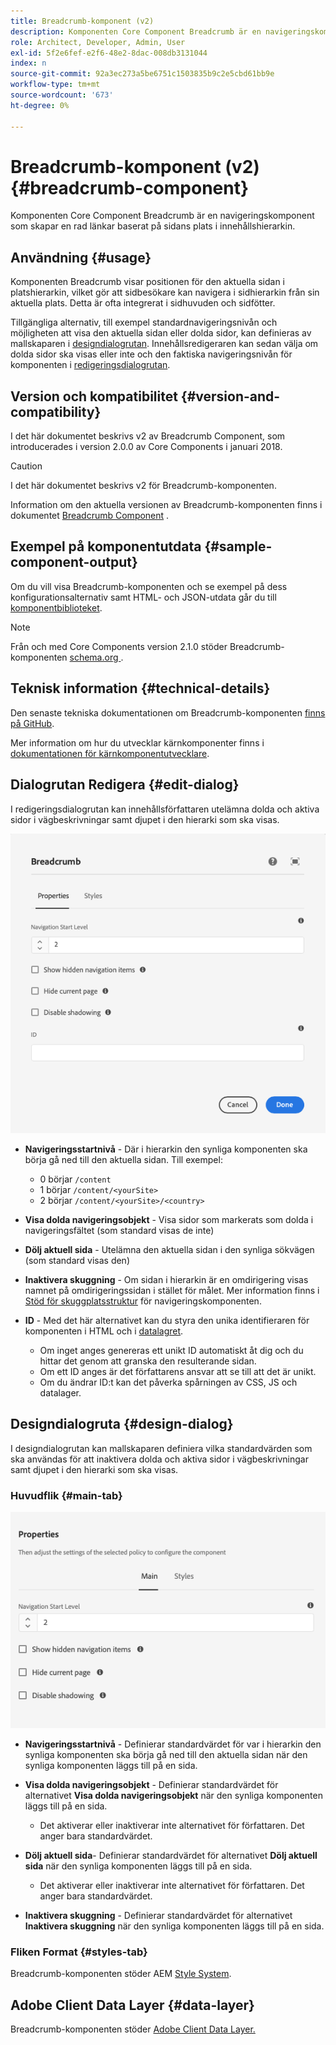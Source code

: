 ```yaml
---
title: Breadcrumb-komponent (v2)
description: Komponenten Core Component Breadcrumb är en navigeringskomponent som skapar en rad länkar baserat på sidans plats i innehållshierarkin.
role: Architect, Developer, Admin, User
exl-id: 5f2e6fef-e2f6-48e2-8dac-008db3131044
index: n
source-git-commit: 92a3ec273a5be6751c1503835b9c2e5cbd61bb9e
workflow-type: tm+mt
source-wordcount: '673'
ht-degree: 0%

---
```



# Breadcrumb-komponent (v2) {#breadcrumb-component}

Komponenten Core Component Breadcrumb är en navigeringskomponent som skapar en rad länkar baserat på sidans plats i innehållshierarkin.

## Användning {#usage}

Komponenten Breadcrumb visar positionen för den aktuella sidan i platshierarkin, vilket gör att sidbesökare kan navigera i sidhierarkin från sin aktuella plats. Detta är ofta integrerat i sidhuvuden och sidfötter.

Tillgängliga alternativ, till exempel standardnavigeringsnivån och möjligheten att visa den aktuella sidan eller dolda sidor, kan definieras av mallskaparen i [designdialogrutan](#design-dialog). Innehållsredigeraren kan sedan välja om dolda sidor ska visas eller inte och den faktiska navigeringsnivån för komponenten i [redigeringsdialogrutan](#edit-dialog).

## Version och kompatibilitet {#version-and-compatibility}

I det här dokumentet beskrivs v2 av Breadcrumb Component, som introducerades i version 2.0.0 av Core Components i januari 2018.

>[!CAUTION]
>
>I det här dokumentet beskrivs v2 för Breadcrumb-komponenten.
>
>Information om den aktuella versionen av Breadcrumb-komponenten finns i dokumentet [Breadcrumb Component](/help/components/breadcrumb.md) .

## Exempel på komponentutdata {#sample-component-output}

Om du vill visa Breadcrumb-komponenten och se exempel på dess konfigurationsalternativ samt HTML- och JSON-utdata går du till [komponentbiblioteket](https://adobe.com/go/aem_cmp_library_breadcrumb).

>[!NOTE]
>
>Från och med Core Components version 2.1.0 stöder Breadcrumb-komponenten [schema.org ](https://schema.org/BreadcrumbList).

## Teknisk information {#technical-details}

Den senaste tekniska dokumentationen om Breadcrumb-komponenten [ finns på GitHub](https://adobe.com/go/aem_cmp_tech_breadcrumb_v2).

Mer information om hur du utvecklar kärnkomponenter finns i [dokumentationen för kärnkomponentutvecklare](/help/developing/overview.md).

## Dialogrutan Redigera {#edit-dialog}

I redigeringsdialogrutan kan innehållsförfattaren utelämna dolda och aktiva sidor i vägbeskrivningar samt djupet i den hierarki som ska visas.

![Dialogrutan Redigera komponent vid spreadcrumb](/help/assets/breadcrumb-edit.png)

* **Navigeringsstartnivå** - Där i hierarkin den synliga komponenten ska börja gå ned till den aktuella sidan. Till exempel:

   * 0 börjar `/content`
   * 1 börjar `/content/<yourSite>`
   * 2 börjar `/content/<yourSite>/<country>`

* **Visa dolda navigeringsobjekt** - Visa sidor som markerats som dolda i navigeringsfältet (som standard visas de inte)
* **Dölj aktuell sida** - Utelämna den aktuella sidan i den synliga sökvägen (som standard visas den)
* **Inaktivera skuggning** - Om sidan i hierarkin är en omdirigering visas namnet på omdirigeringssidan i stället för målet. Mer information finns i [Stöd för skuggplatsstruktur](../v1/navigation.md#shadow-structure) för navigeringskomponenten.
* **ID** - Med det här alternativet kan du styra den unika identifieraren för komponenten i HTML och i [datalagret](/help/developing/data-layer/overview.md).
   * Om inget anges genereras ett unikt ID automatiskt åt dig och du hittar det genom att granska den resulterande sidan.
   * Om ett ID anges är det författarens ansvar att se till att det är unikt.
   * Om du ändrar ID:t kan det påverka spårningen av CSS, JS och datalager.

## Designdialogruta {#design-dialog}

I designdialogrutan kan mallskaparen definiera vilka standardvärden som ska användas för att inaktivera dolda och aktiva sidor i vägbeskrivningar samt djupet i den hierarki som ska visas.

### Huvudflik {#main-tab}

![](/help/assets/breadcrumb-design.png)

* **Navigeringsstartnivå** - Definierar standardvärdet för var i hierarkin den synliga komponenten ska börja gå ned till den aktuella sidan när den synliga komponenten läggs till på en sida.
* **Visa dolda navigeringsobjekt** - Definierar standardvärdet för alternativet **Visa dolda navigeringsobjekt** när den synliga komponenten läggs till på en sida.

   * Det aktiverar eller inaktiverar inte alternativet för författaren. Det anger bara standardvärdet.

* **Dölj aktuell sida**- Definierar standardvärdet för alternativet **Dölj aktuell sida** när den synliga komponenten läggs till på en sida.

   * Det aktiverar eller inaktiverar inte alternativet för författaren. Det anger bara standardvärdet.

* **Inaktivera skuggning** - Definierar standardvärdet för alternativet **Inaktivera skuggning** när den synliga komponenten läggs till på en sida.

### Fliken Format {#styles-tab}

Breadcrumb-komponenten stöder AEM [Style System](/help/get-started/authoring.md#component-styling).

## Adobe Client Data Layer {#data-layer}

Breadcrumb-komponenten stöder [Adobe Client Data Layer.](/help/developing/data-layer/overview.md)
